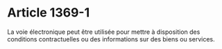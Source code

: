 # Article 1369-1

La voie électronique peut être utilisée pour mettre à disposition des conditions contractuelles ou des informations sur des biens ou services.

